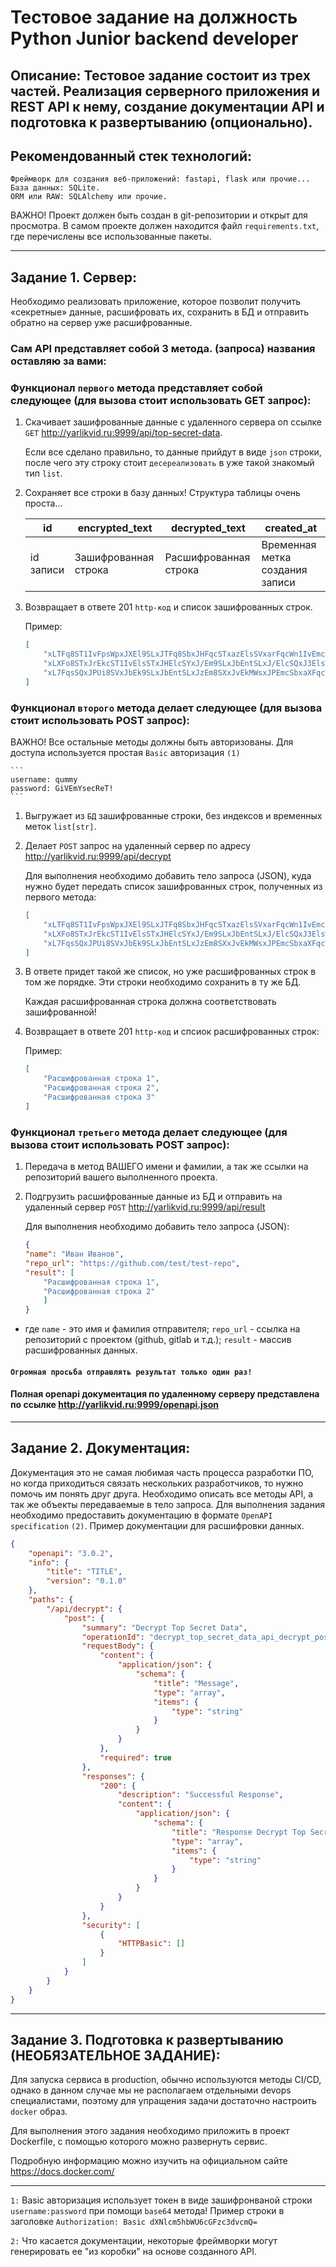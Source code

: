 # Тестовое задание на должность Python Junior backend developer 
## Описание: Тестовое задание состоит из трех частей. Реализация серверного приложения и REST API к нему, создание документации API и подготовка к развертыванию (опционально).
## Рекомендованный стек технологий:
```
Фреймворк для создания веб-приложений: fastapi, flask или прочие...
База данных: SQLite.
ORM или RAW: SQLAlchemy или прочие.
```
ВАЖНО! Проект должен быть создан в git-репозитории и открыт для просмотра. В самом проекте должен находится файл `requirements.txt`, где перечислены все использованные пакеты.
____

## Задание 1. Сервер:
Необходимо реализовать приложение, которое позволит получить «секретные» данные, расшифровать их, сохранить в БД и отправить обратно на сервер уже расшифрованные. 
### Сам API представляет собой 3 метода. (запроса) названия оставляю за вами:

### Функционал `первого` метода представляет собой следующее (для вызова стоит использовать GET запрос):
1. Скачивает зашифрованные данные с удаленного сервера оп ссылке `GET` http://yarlikvid.ru:9999/api/top-secret-data.

    Если все сделано правильно, то данные прийдут в виде `json` строки, после чего эту строку стоит `десереализовать` в уже такой знакомый тип `list`.

2. Сохраняет все строки в базу данных! Структура таблицы очень проста...

    | id        | encrypted_text       | decrypted_text        | created_at                      |
    |-----------|----------------------|-----------------------|---------------------------------|
    | id записи | Зашифрованная строка | Расшифрованная строка | Временная метка создания записи |

3. Возвращает в ответе 201 `http-код` и список зашифрованных строк.

    Пример:
    ``` JSON
    [
        "xLTFq8ST1IvFpsWpxJXEl9SLxJTFq8SbxJHFqcSTxazElsSVxarFqcWn1IvEmcSbxJ3ElsSexJ7Ui8SaxJ7EnMWoxJTFq8SexazElsSVxarFqcST1IU=",
        "xLXFo8STxJrEkcST1IvElsSTxJHElcSYxJ/Em9SLxJbEntSLxJ/ElcSQxJ3ElsWg1IvEnMSbxJfEm8SQxazEk8SZxJvFqcWnxarFpNSF",
        "xL7FqsSQxJPUi8SVxJbEk9SLxJbEntSLxJzEm8SXxJvEkMWsxJPEmcSbxaXFqcWqxaTUi8WkxJnElsSV1IU="
    ]
    ```

### Функционал `второго` метода делает следующее (для вызова стоит использовать POST запрос):

ВАЖНО! Все остальные методы должны быть авторизованы. Для доступа используется простая `Basic` авторизация `(1)`

    ```
    username: qummy
    password: GiVEmYsecReT!
    ```

1. Выгружает из `БД` зашифрованные строки, без индексов и временных меток `list[str]`.

2. Делает `POST` запрос на удаленный сервер по адресу http://yarlikvid.ru:9999/api/decrypt

    Для выполнения необходимо добавить тело запроса (JSON), куда нужно будет передать список зашифрованных строк, полученных из первого метода:
    ```JSON
    [
        "xLTFq8ST1IvFpsWpxJXEl9SLxJTFq8SbxJHFqcSTxazElsSVxarFqcWn1IvEmcSbxJ3ElsSexJ7Ui8SaxJ7EnMWoxJTFq8SexazElsSVxarFqcST1IU=",
        "xLXFo8STxJrEkcST1IvElsSTxJHElcSYxJ/Em9SLxJbEntSLxJ/ElcSQxJ3ElsWg1IvEnMSbxJfEm8SQxazEk8SZxJvFqcWnxarFpNSF",
        "xL7FqsSQxJPUi8SVxJbEk9SLxJbEntSLxJzEm8SXxJvEkMWsxJPEmcSbxaXFqcWqxaTUi8WkxJnElsSV1IU="
    ]
    ```
3. В ответе придет такой же список, но уже расшифрованных строк в том же порядке. Эти строки необходимо сохранить в ту же БД.

    Каждая расшифрованная строка должна соответствовать зашифрованной!

4. Возвращает в ответе 201 `http-код` и спсиок расшифрованных строк:

    Пример:
    ``` JSON
    [
        "Расшифрованная строка 1",
        "Расшифрованная строка 2",
        "Расшифрованная строка 3"
    ]
    ```

### Функционал `третьего` метода делает следующее (для вызова стоит использовать POST запрос):
1. Передача в метод ВАШЕГО имени и фамилии, а так же ссылки на репозиторий вашего выполненного проекта.

2. Подгрузить расшифрованные данные из БД и отправить на удаленный сервер `POST` http://yarlikvid.ru:9999/api/result

    Для выполнения необходимо добавить тело запроса (JSON):
    ```JSON 
    {
    "name": "Иван Иванов",
    "repo_url": "https://github.com/test/test-repo",
    "result": [
        "Расшифрованная строка 1",
        "Расшифрованная строка 2"
        ]
    }
    ```
- где `name` - это имя и фамилия отправителя; `repo_url` - ссылка на репозиторий с проектом (github, gitlab и т.д.); `result` - массив расшифрованных данных.
#### `Огромная просьба отправлять результат только один раз!`
#### Полная openapi документация по удаленному серверу представлена по ссылке http://yarlikvid.ru:9999/openapi.json
____
## Задание 2. Документация:
Документация это не самая любимая часть процесса разработки ПО, но когда приходиться связать нескольких разработчиков, то нужно помочь им понять друг друга.
Необходимо описать все методы API, а так же объекты передаваемые в тело запроса.
Для выполнения задания необходимо предоставить документацию в формате `OpenAPI specification` `(2)`.
Пример документации для расшифровки данных.
``` JSON
{
    "openapi": "3.0.2",
    "info": {
        "title": "TITLE",
        "version": "0.1.0"
    },
    "paths": {
        "/api/decrypt": {
            "post": {
                "summary": "Decrypt Top Secret Data",
                "operationId": "decrypt_top_secret_data_api_decrypt_post",
                "requestBody": {
                    "content": {
                        "application/json": {
                            "schema": {
                                "title": "Message",
                                "type": "array",
                                "items": {
                                    "type": "string"
                                }
                            }
                        }
                    },
                    "required": true
                },
                "responses": {
                    "200": {
                        "description": "Successful Response",
                        "content": {
                            "application/json": {
                                "schema": {
                                    "title": "Response Decrypt Top Secret Data Api Decrypt Post",
                                    "type": "array",
                                    "items": {
                                        "type": "string"
                                    }
                                }
                            }
                        }
                    }
                },
                "security": [
                    {
                        "HTTPBasic": []
                    }
                ]
            }
        }
    }
}
```
____

## Задание 3. Подготовка к развертыванию (НЕОБЯЗАТЕЛЬНОЕ ЗАДАНИЕ):
Для запуска сервиса в production, обычно используются методы CI/CD, однако в данном случае мы не располагаем отдельными devops специалистами, поэтому для упращения задачи достаточно настроить `docker` образ.  

Для выполнения этого задания необходимо приложить в проект Dockerfile, с помощью которого можно развернуть сервис.

Подробную информацию можно изучить на официальном сайте https://docs.docker.com/

____
`1:` Basic авторизация использует токен в виде зашифронваной строки `username:password` при помощи `base64` метода! Пример строки в заголовке `Authorization: Basic dXNlcm5hbWU6cGFzc3dvcmQ=`

`2:` Что касается документации, некоторые фреймворки могут генерировать ее "из коробки" на основе созданного API.
